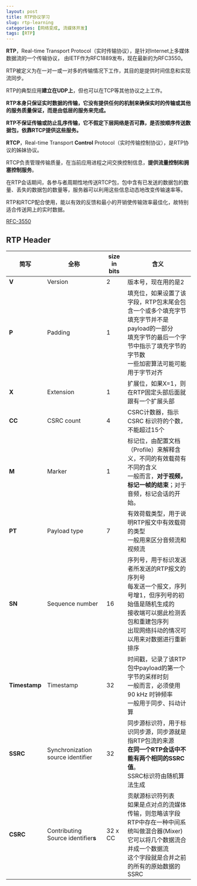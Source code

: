 ```yaml
---
layout: post
title: RTP协议学习
slug: rtp-learning
categories: [网络变成, 流媒体开发]
tags: [RTP]
---
```


**RTP**，Real-time Transport Protocol（实时传输协议），是针对Internet上多媒体数据流的一个传输协议， 由IETF作为RFC1889发布，现在最新的为RFC3550。

RTP被定义为在一对一或一对多的传输情况下工作，其目的是提供时间信息和实现流同步。

RTP的典型应用**建立在UDP上**，但也可以在TCP等其他协议之上工作。

**RTP本身只保证实时数据的传输，它没有提供任何的机制来确保实时的传输或其他的服务质量保证，而是由低层的服务来完成。**

**RTP不保证传输或防止乱序传输，它不假定下层网络是否可靠，是否按顺序传送数据包，依靠RTCP提供这些服务。**

**RTCP**，Real-time Transport **Control** Protocol（实时传输控制协议），是RTP协议的姊妹协议。

RTCP负责管理传输质量，在当前应用进程之间交换控制信息，**提供流量控制和拥塞控制服务**。

在RTP会话期间，各参与者周期性地传送RTCP包，包中含有已发送的数据包的数量、丢失的数据包的数量等，服务器可以利用这些信息动态地改变传输速率等。

RTP和RTCP配合使用，能以有效的反馈和最小的开销使传输效率最佳化，故特别适合传送网上的实时数据。

[RFC-3550](https://datatracker.ietf.org/doc/html/rfc3550)

## RTP Header


| 简写            | 全称                                  | size in bits | 含义                                                                                                              |
| ------------- | ----------------------------------- | ------------ | --------------------------------------------------------------------------------------------------------------- |
| **V**         | Version                             | 2            | 版本号，现在用的是2                                                                                                      |
| **P**         | Padding                             | 1            | 填充位，如果设置了该字段，RTP包末尾会包含一个或多个填充字节<br/>填充字节并不是payload的一部分<br/>填充字节的最后一个字节中指示了填充字节的字节数<br/>一些加密算法可能可能用于字节对齐         |
| **X**         | Extension                           | 1            | 扩展位，如果X=1，则在RTP固定头部后面就跟有一个扩展头部                                                                                  |
| **CC**        | CSRC count                          | 4            | CSRC计数器，指示CSRC 标识符的个数，不能超过15个                                                                                   |
| **M**         | Marker                              | 1            | 标记位，由配置文档（Profile）来解释含义，不同的有效载荷有不同的含义<br/>一般而言，**对于视频，标记一帧的结束**；对于音频，标记会话的开始。                                   |
| **PT**        | Payload type                        | 7            | 有效荷载类型，用于说明RTP报文中有效载荷的类型<br/>一般用来区分音频流和视频流                                                                      |
| **SN**        | Sequence number                     | 16           | 序列号，用于标识发送者所发送的RTP报文的序列号<br>每发送一个报文，序列号增1，但序列号的初始值是随机生成的<br/>接收端可以据此检测丢包和重建包序列<br/>出现网络抖动的情况可以用来对数据进行重新排序       |
| **Timestamp** | Timestamp                           | 32           | 时间戳，记录了该RTP包中payload的第一个字节的采样时刻<br/>一般而言，必须使用90 kHz 时钟频率<br/>一般用于同步、抖动计算                                        |
| **SSRC**      | Synchronization source identifier   | 32           | 同步源标识符，用于标识同步源，同步源就是指RTP包流的来源<br/>**在同一个RTP会话中不能有两个相同的SSRC值**。<br/>SSRC标识符由随机算法生成                               |
| **CSRC**      | Contributing Source identifier**s** | 32  x CC     | 贡献源标识符列表<br/>如果是点对点的流媒体传输，则忽略该字段<br/>RTP中存在一种中间系统叫做混合器(Mixer)<br/>它可以将几个数据流合并成一个数据流<br/>这个字段就是合并之前的所有的原始数据的SSRC |

